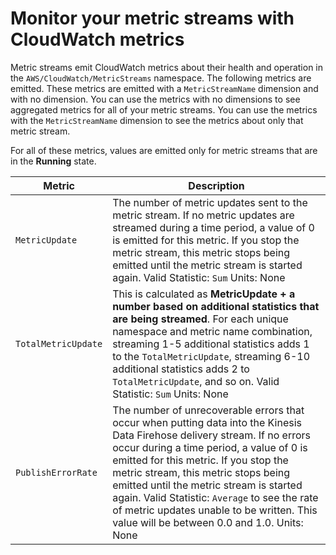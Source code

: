 # Monitor your metric streams with CloudWatch metrics<a name="CloudWatch-metric-streams-monitoring"></a>

Metric streams emit CloudWatch metrics about their health and operation in the `AWS/CloudWatch/MetricStreams` namespace\. The following metrics are emitted\. These metrics are emitted with a `MetricStreamName` dimension and with no dimension\. You can use the metrics with no dimensions to see aggregated metrics for all of your metric streams\. You can use the metrics with the `MetricStreamName` dimension to see the metrics about only that metric stream\.

For all of these metrics, values are emitted only for metric streams that are in the **Running** state\.


| Metric | Description | 
| --- | --- | 
|  `MetricUpdate`  |  The number of metric updates sent to the metric stream\. If no metric updates are streamed during a time period, a value of 0 is emitted for this metric\. If you stop the metric stream, this metric stops being emitted until the metric stream is started again\. Valid Statistic: `Sum` Units: None | 
|  `TotalMetricUpdate`  |  This is calculated as **MetricUpdate \+ a number based on additional statistics that are being streamed**\. For each unique namespace and metric name combination, streaming 1\-5 additional statistics adds 1 to the `TotalMetricUpdate`, streaming 6\-10 additional statistics adds 2 to `TotalMetricUpdate`, and so on\.  Valid Statistic: `Sum` Units: None | 
|  `PublishErrorRate`  |  The number of unrecoverable errors that occur when putting data into the Kinesis Data Firehose delivery stream\. If no errors occur during a time period, a value of 0 is emitted for this metric\. If you stop the metric stream, this metric stops being emitted until the metric stream is started again\. Valid Statistic: `Average` to see the rate of metric updates unable to be written\. This value will be between 0\.0 and 1\.0\. Units: None  | 